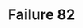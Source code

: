 ---
title: Failure 82
description: "Failure of Success Criterion 3.3.2 by visually formatting a set of phone number fields but not including a text label"
url: https://www.w3.org/WAI/WCAG21/Techniques/failures/F82
---